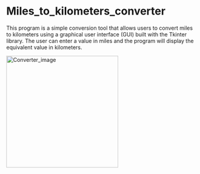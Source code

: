 # Miles_to_kilometers_converter
This program is a simple conversion tool that allows users to convert miles to kilometers using a graphical user interface (GUI) built with the Tkinter library. The user can enter a value in miles and the program will display the equivalent value in kilometers.

<img width="295" alt="Converter_image" src="https://user-images.githubusercontent.com/77160277/212977416-957e41d8-4db4-4271-8d5e-d75365aa44a2.png">
